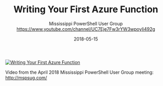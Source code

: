 ﻿---
title: Writing Your First Azure Function
date: 2018-05-15
tags: Mississippi, English, UserGroup
author: Mississippi PowerShell User Group https://www.youtube.com/channel/UC7Eje7Fw3rYW3wpoyli492g
---

[![Writing Your First Azure Function](https://i1.ytimg.com/vi/DXWnisz7I64/hqdefault.jpg "Writing Your First Azure Function")](https://www.youtube.com/watch?v=DXWnisz7I64)

Video from the April 2018 Mississippi PowerShell User Group meeting: http://mspsug.com/

